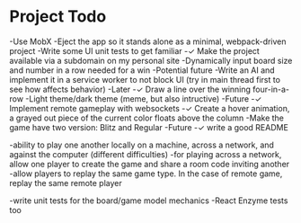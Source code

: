 # Project Todo
-Use MobX
-Eject the app so it stands alone as a minimal, webpack-driven project
-Write some UI unit tests to get familiar
-✓ Make the project available via a subdomain on my personal site
-Dynamically input board size and number in a row needed for a win
    -Potential future
-Write an AI and implement it in a service worker to not block UI (try in main thread first to see how affects behavior)
    -Later
-✓ Draw a line over the winning four-in-a-row
-Light theme/dark theme (meme, but also intructive)
    -Future
-✓ Implement remote gameplay with websockets
-✓ Create a hover animation, a grayed out piece of the current color floats above the column
-Make the game have two version: Blitz and Regular
    -Future
-✓ write a good README

-ability to play one another locally on a machine, across a network, and against the computer (different difficulties)
    -for playing across a network, allow one player to create the game and share a room code inviting another
    -allow players to replay the same game type. In the case of remote game, replay the same remote player

-write unit tests for the board/game model mechanics 
    -React Enzyme tests too
